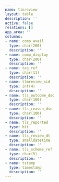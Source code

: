 ```yaml
---
name: tlmreview
layout: table
description: ''
active: false
relations: []
app_area: ''
columns:
- name: comp_avail
  type: char(200)
  description: ''
- name: comp_display
  type: char(200)
  description: ''
- name: tag_ref
  type: char(11)
  description: ''
- name: tlmreview_sid
  type: int(4)
  description: ''
- name: tls_outcome_dsc
  type: char(100)
  description: ''
- name: tls_reason_dsc
  type: char(100)
  description: ''
- name: tls_reported
  type: bit
  description: ''
- name: tls_review_dt
  type: smalldatetime
  description: ''
- name: tls_scheme_ref
  type: char(5)
  description: ''
- name: tstamp
  type: timestamp
  description: ''
---
```


